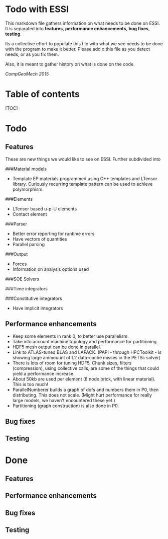 Todo with ESSI
==============

This markdown file gathers information on what needs to be done on ESSI. It is separated
into **features**, **performance enhancements**, **bug fixes**, **testing**.


Its a collective effort to populate this file with what we see needs to be done
with the program to make it better.  Please add o this file as you detect needs, or as
you fix them.

Also, it is meant to gather history on what is done on the code.

*CompGeoMech 2015*


Table of contents
=================

[TOC]



Todo
=======


Features
---------

These are new things we would like to see on ESSI. Further subdivided into

###Material models

* Template EP materials programmed using C++ templates and LTensor library. Curiously recurring template pattern can be used to achieve polymorphism.

###Elements

* LTensor based u-p-U elements
* Contact element

###Parser

* Better error reporting for runtime errors
* Have vectors of quantities
* Parallel parsing

###Output

* Forces
* Information on analysis options used

###SOE Solvers


###Time integrators


###Constitutive integrators

* Have implicit integrators


Performance enhancements
------------------------

* Keep some elements in rank 0, to better use parallelism.
* Take into account machine topology and performance for partitioning.
* HDF5 mesh output can be done in parallel. 
* Link to ATLAS-tuned BLAS and LAPACK. (PAPI - through HPCToolkit - is showing large ammouunt of L2 data-cache misses in the PETSc solver)
* There is lots of room for tuning HDF5. Chunk sizes, filters (compression), using collective calls, are some of the things that could yield a performance increase.
* About 50kb are used per element (8 node brick, with linear material). This is too much!
* ParallelNumberer builds a graph of dofs and numbers them in P0, then distributing. This does not scale. (Might hurt performance for really large models, we haven't encountered these yet.)
* Partitioning (graph construction) is also done in P0. 

Bug fixes
---------



Testing
-------









Done
====



Features
---------



Performance enhancements
------------------------



Bug fixes
---------



Testing
-------

